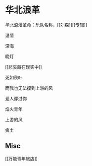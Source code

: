 # 华北浪革

华北浪漫革命：乐队名称，[[刘森]][[专辑]]


温情

深海

晚灯

[[悲哀藏在现实中]]

死如秋叶

而我也无法摸到上游的风

爱人穿过你

焰火青年

上游的风

疯土

## Misc

[[万能青年旅店]]



